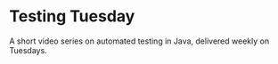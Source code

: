 # Testing Tuesday

A short video series on automated testing in Java, delivered weekly on Tuesdays.
